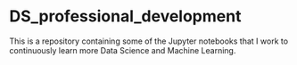 # DS_professional_development
This is a repository containing some of the Jupyter notebooks that I work to continuously learn more Data Science and Machine Learning. 
